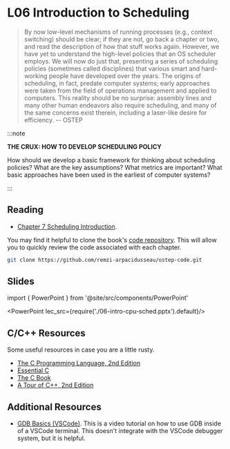 # L06 Introduction to Scheduling

> By now low-level mechanisms of running processes (e.g., context switching)
> should be clear; if they are not, go back a chapter or two, and read the
> description of how that stuff works again. However, we have yet to understand
> the high-level policies that an OS scheduler employs. We will
> now do just that, presenting a series of scheduling policies (sometimes
> called disciplines) that various smart and hard-working people have developed
> over the years.
> The origins of scheduling, in fact, predate computer systems; early
> approaches were taken from the field of operations management and applied to
> computers. This reality should be no surprise: assembly lines
> and many other human endeavors also require scheduling, and many of
> the same concerns exist therein, including a laser-like desire for efficiency.
-- OSTEP

:::note

**THE CRUX: HOW TO DEVELOP SCHEDULING POLICY**

How should we develop a basic framework for thinking about scheduling policies? What are the key assumptions? What metrics are important? What basic approaches have been used in the earliest of computer systems?

:::

## Reading

- [Chapter 7 Scheduling Introduction](https://pages.cs.wisc.edu/~remzi/OSTEP/cpu-sched.pdf).

You may find it helpful to clone the book's [code repository](https://github.com/remzi-arpacidusseau/ostep-code). This will allow you to quickly review the code associated with each chapter.

```bash
git clone https://github.com/remzi-arpacidusseau/ostep-code.git
```

## Slides

import { PowerPoint } from '@site/src/components/PowerPoint'

<PowerPoint lec_src={require('./06-intro-cpu-sched.pptx').default}/>

## C/C++ Resources

Some useful resources in case you are a little rusty.

- [The C Programming Language, 2nd Edition](pathname:///resources/the-c-programming-language.pdf)
- [Essential C](pathname:///resources/essential-c.pdf)
- [The C Book](https://publications.gbdirect.co.uk//c_book)
- [A Tour of C++, 2nd Edition](pathname:///resources/a-tour-of-c++-2nd.pdf)

## Additional Resources

- [GDB Basics (VSCode)](https://youtu.be/u6iXfpBDU3w). This is a video tutorial on how to use GDB inside of a VSCode terminal. This doesn't integrate with the VSCode debugger system, but it is helpful.